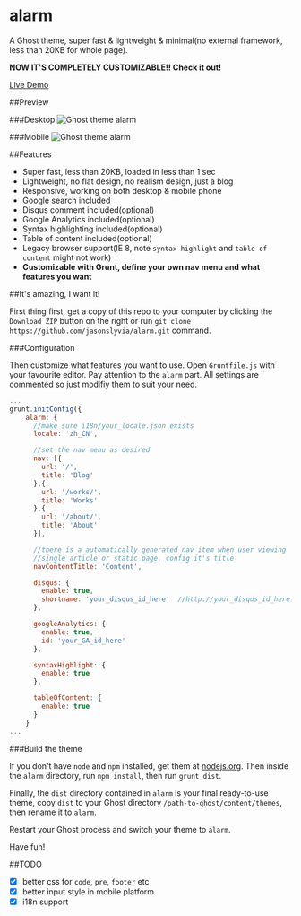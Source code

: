 alarm
=====

A Ghost theme, super fast & lightweight & minimal(no external framework, less than 20KB for whole page).

**NOW IT'S COMPLETELY CUSTOMIZABLE!! Check it out!**

[Live Demo](http://undefinedblog.com/introducing-the-simple-fast-powerful-ghost-theme-alarm/)

##Preview

###Desktop
![Ghost theme alarm](https://github.com/jasonslyvia/alarm/raw/master/screenshot/desktop.png)

###Mobile
![Ghost theme alarm](https://github.com/jasonslyvia/alarm/raw/master/screenshot/mobile.png)

##Features

 - Super fast, less than 20KB, loaded in less than 1 sec
 - Lightweight, no flat design, no realism design, just a blog
 - Responsive, working on both desktop & mobile phone
 - Google search included
 - Disqus comment included(optional)
 - Google Analytics included(optional)
 - Syntax highlighting included(optional)
 - Table of content included(optional)
 - Legacy browser support(IE 8, note `syntax highlight` and `table of content` might not work)
 - **Customizable with Grunt, define your own nav menu and what features you want**

##It's amazing, I want it!

First thing first, get a copy of this repo to your computer by clicking the `Download ZIP` button on the right or run `git clone https://github.com/jasonslyvia/alarm.git` command.

###Configuration

Then customize what features you want to use. Open `Gruntfile.js` with your favourite editor. Pay attention to the `alarm` part. All settings are commented so just modifiy them to suit your need.

```javascript
...
grunt.initConfig({
    alarm: {
      //make sure i18n/your_locale.json exists
      locale: 'zh_CN',

      //set the nav menu as desired
      nav: [{
        url: '/',
        title: 'Blog'
      },{
        url: '/works/',
        title: 'Works'
      },{
        url: '/about/',
        title: 'About'
      }],

      //there is a automatically generated nav item when user viewing
      //single article or static page, config it's title
      navContentTitle: 'Content',

      disqus: {
        enable: true,
        shortname: 'your_disqus_id_here'  //http://your_disqus_id_here.disqus.com should be your admin panel
      },

      googleAnalytics: {
        enable: true,
        id: 'your_GA_id_here'
      },

      syntaxHighlight: {
        enable: true
      },

      tableOfContent: {
        enable: true
      }
    }
...
```

###Build the theme

If you don't have `node` and `npm` installed, get them at [nodejs.org](http://nodejs.org). Then inside the `alarm` directory, run `npm install`, then run `grunt dist`.

Finally, the `dist` directory contained in `alarm` is your final ready-to-use theme, copy `dist` to your Ghost directory `/path-to-ghost/content/themes`, then rename it to `alarm`.

Restart your Ghost process and switch your theme to `alarm`.

Have fun!

##TODO

 - [x] better css for `code`, `pre`, `footer` etc
 - [x] better input style in mobile platform
 - [x] i18n support
